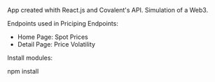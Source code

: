 App created whith React.js and Covalent's API. Simulation of a Web3.

Endpoints used in Priciping Endpoints:
 - Home Page: Spot Prices
 - Detail Page: Price Volatility

Install modules:

npm install
